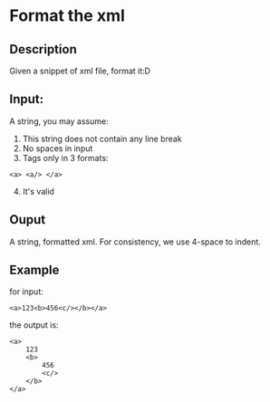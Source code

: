 # Format the xml

## Description
Given a snippet of xml file, format it:D

## Input:
A string, you may assume:
1. This string does not contain any line break
2. No spaces in input
3. Tags only in 3 formats:
```
<a> <a/> </a>
```
4. It's valid

## Ouput
A string, formatted xml. For consistency, we use 4-space to indent.

## Example
for input:
```
<a>123<b>456<c/></b></a>
```
the output is:
```
<a>
    123
    <b>
        456
        <c/>
    </b>
</a>
```
